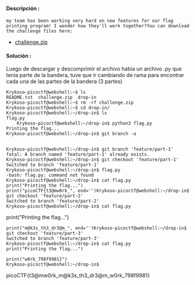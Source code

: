 #### Descripción :
	my team has been working very hard on new features for our flag printing program! I wonder how they'll work together?You can download the challenge files here:
- [challenge.zip](https://artifacts.picoctf.net/c_titan/179/challenge.zip)
#### Solución :
Luego de descargar y descomprimir el archivo habia un archivo .py que tenia parte de la bandera, tuve que ir cambiando de rama para encontrar cada una de las partes de la bandera (3 partes)

	Krykoso-picoctf@webshell:~$ ls
	README.txt  challenge.zip  drop-in
	Krykoso-picoctf@webshell:~$ rm -rf challenge.zip 
	Krykoso-picoctf@webshell:~$ cd drop-in/
	Krykoso-picoctf@webshell:~/drop-in$ ls
	flag.py
		Krykoso-picoctf@webshell:~/drop-in$ python3 flag.py 
	Printing the flag...
	Krykoso-picoctf@webshell:~/drop-in$ git branch -a


	Krykoso-picoctf@webshell:~/drop-in$ git branch 'feature/part-1'
	fatal: A branch named 'feature/part-1' already exists.
	Krykoso-picoctf@webshell:~/drop-in$ git checkout 'feature/part-1'
	Switched to branch 'feature/part-1'
	Krykoso-picoctf@webshell:~/drop-in$ flag.py
	-bash: flag.py: command not found
	Krykoso-picoctf@webshell:~/drop-in$ cat flag.py
	print("Printing the flag...")
	print("picoCTF{t3@mw0rk_", end='')Krykoso-picoctf@webshell:~/drop-in$ git checkout 'feature/part-2'
	Switched to branch 'feature/part-2'
	Krykoso-picoctf@webshell:~/drop-in$ cat flag.py
print("Printing the flag...")

	print("m@k3s_th3_dr3@m_", end='')Krykoso-picoctf@webshell:~/drop-in$ git checkout 'feature/part-3'
	Switched to branch 'feature/part-3'
	Krykoso-picoctf@webshell:~/drop-in$ cat flag.py
	print("Printing the flag...")

	print("w0rk_798f9981}")
	Krykoso-picoctf@webshell:~/drop-in$ 



picoCTF{t3@mw0rk_m@k3s_th3_dr3@m_w0rk_798f9981}